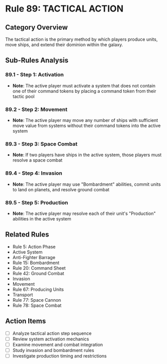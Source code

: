 # Rule 89: TACTICAL ACTION

## Category Overview
The tactical action is the primary method by which players produce units, move ships, and extend their dominion within the galaxy.

## Sub-Rules Analysis

### 89.1 - Step 1: Activation
- **Note**: The active player must activate a system that does not contain one of their command tokens by placing a command token from their tactic pool

### 89.2 - Step 2: Movement
- **Note**: The active player may move any number of ships with sufficient move value from systems without their command tokens into the active system

### 89.3 - Step 3: Space Combat
- **Note**: If two players have ships in the active system, those players must resolve a space combat

### 89.4 - Step 4: Invasion
- **Note**: The active player may use "Bombardment" abilities, commit units to land on planets, and resolve ground combat

### 89.5 - Step 5: Production
- **Note**: The active player may resolve each of their unit's "Production" abilities in the active system

## Related Rules
- Rule 5: Action Phase
- Active System
- Anti-Fighter Barrage
- Rule 15: Bombardment
- Rule 20: Command Sheet
- Rule 42: Ground Combat
- Invasion
- Movement
- Rule 67: Producing Units
- Transport
- Rule 77: Space Cannon
- Rule 78: Space Combat

## Action Items
- [ ] Analyze tactical action step sequence
- [ ] Review system activation mechanics
- [ ] Examine movement and combat integration
- [ ] Study invasion and bombardment rules
- [ ] Investigate production timing and restrictions
